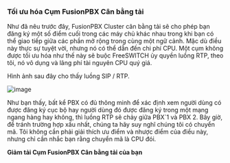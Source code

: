 ### Tối ưu hóa Cụm FusionPBX Cân bằng tải

Như đã nêu trước đây, FusionPBX Cluster cân bằng tải sẽ cho phép bạn đăng ký một số điểm cuối trong các máy chủ khác nhau trong khi bạn có thể giao tiếp giữa các phần mở rộng trong cùng một ngữ cảnh. Mặc dù điều này thực sự tuyệt vời, nhưng nó có thể dẫn đến chi phí CPU. Một cụm không được tối ưu hóa như thế này sẽ buộc FreeSWITCH ủy quyền luồng RTP, theo tôi, nó vô dụng và lãng phí tài nguyên CPU quý giá.

Hình ảnh sau đây cho thấy luồng SIP / RTP.

![image](https://user-images.githubusercontent.com/69178270/141259720-bb803ac7-9362-40cf-9a34-ad7f34dea842.png)

Như bạn thấy, bất kể PBX có đủ thông minh để xác định xem người dùng có được đăng ký cục bộ hay người dùng đó được đăng ký trong một mạng ngang hàng hay không, thì luồng RTP sẽ chảy giữa PBX`1 và PBX 2. Bây giờ, để tránh trường hợp xấu nhất, chúng ta hãy suy nghĩ chúng tôi có chuyển mã. Tôi không cần phải giải thích ưu điểm và nhược điểm của điều này, nhưng chỉ cần nhắc bạn rằng chuyển mã là CPU đói.

**Giảm tải Cụm FusionPBX Cân bằng tải của bạn**

